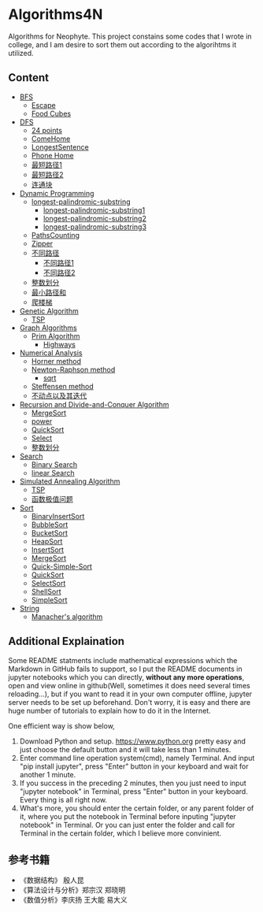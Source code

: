 # Algorithms4N

Algorithms for Neophyte. This project constains some codes that I wrote in college, and I am desire to sort them out according to the algorihtms it utilized.

## Content

* [BFS](\BFS)
   * [Escape](\BFS\Escape)
   * [Food Cubes](\BFS\Food%20Cubes)
* [DFS](\DFS)
   * [24 points](\DFS\24%20points)
   * [ComeHome](\DFS\ComeHome)
   * [LongestSentence](\DFS\LongestSentence)
   * [Phone Home](\DFS\Phone%20Home)
   * [最短路径1](\DFS\最短路径1)
   * [最短路径2](\DFS\最短路径2)
   * [连通块](\DFS\连通块)
* [Dynamic Programming](\Dynamic%20Programming)
   * [longest-palindromic-substring](\Dynamic%20Programming\longest-palindromic-substring)
      * [longest-palindromic-substring1](\Dynamic%20Programming\longest-palindromic-substring\longest-palindromic-substring1)
      * [longest-palindromic-substring2](\Dynamic%20Programming\longest-palindromic-substring\longest-palindromic-substring2)
      * [longest-palindromic-substring3](\Dynamic%20Programming\longest-palindromic-substring\longest-palindromic-substring3)
   * [PathsCounting](\Dynamic%20Programming\PathsCounting)
   * [Zipper](\Dynamic%20Programming\Zipper)
   * [不同路径](\Dynamic%20Programming\不同路径)
      * [不同路径1](\Dynamic%20Programming\不同路径\不同路径1)
      * [不同路径2](\Dynamic%20Programming\不同路径\不同路径2)
   * [整数划分](\Dynamic%20Programming\整数划分)
   * [最小路径和](\Dynamic%20Programming\最小路径和)
   * [爬楼梯](\Dynamic%20Programming\爬楼梯)
* [Genetic Algorithm](\Genetic%20Algorithm)
   * [TSP](\Genetic%20Algorithm\TSP)
* [Graph Algorithms](\Graph%20Algorithms)
   * [Prim Algorithm](\Graph%20Algorithms\Prim%20Algorithm)
      * [Highways](\Graph%20Algorithms\Prim%20Algorithm\Highways)
* [Numerical Analysis](\Numerical%20Analysis)
   * [Horner method](\Numerical%20Analysis\Horner%20method)
   * [Newton-Raphson method](\Numerical%20Analysis\Newton-Raphson%20method)
      * [sqrt](\Numerical%20Analysis\Newton-Raphson%20method\sqrt)
   * [Steffensen method](\Numerical%20Analysis\Steffensen%20method)
   * [不动点以及其迭代](\Numerical%20Analysis\不动点以及其迭代)
* [Recursion and Divide-and-Conquer Algorithm](\Recursion%20and%20Divide-and-Conquer%20Algorithm)
   * [MergeSort](\Recursion%20and%20Divide-and-Conquer%20Algorithm\MergeSort)
   * [power](\Recursion%20and%20Divide-and-Conquer%20Algorithm\power)
   * [QuickSort](\Recursion%20and%20Divide-and-Conquer%20Algorithm\QuickSort)
   * [Select](\Recursion%20and%20Divide-and-Conquer%20Algorithm\Select)
   * [整数划分](\Recursion%20and%20Divide-and-Conquer%20Algorithm\整数划分)
* [Search](\Search)
   * [Binary Search](\Search\Binary%20Search)
   * [linear Search](\Search\linear%20Search)
* [Simulated Annealing Algorithm](\Simulated%20Annealing%20Algorithm)
   * [TSP](\Simulated%20Annealing%20Algorithm\TSP)
   * [函数极值问题](\Simulated%20Annealing%20Algorithm\函数极值问题)
* [Sort](\Sort)
   * [BinaryInsertSort](\Sort\BinaryInsertSort)
   * [BubbleSort](\Sort\BubbleSort)
   * [BucketSort](\Sort\BucketSort)
   * [HeapSort](\Sort\HeapSort)
   * [InsertSort](\Sort\InsertSort)
   * [MergeSort](\Sort\MergeSort)
   * [Quick-Simple-Sort](\Sort\Quick-Simple-Sort)
   * [QuickSort](\Sort\QuickSort)
   * [SelectSort](\Sort\SelectSort)
   * [ShellSort](\Sort\ShellSort)
   * [SimpleSort](\Sort\SimpleSort)
* [String](\String)
   * [Manacher's algorithm](\String\Manacher's%20algorithm)

## Additional Explaination

Some README statments include mathematical expressions which the Markdown in GitHub fails to support, so I put the README documents in jupyter notebooks which you can directly, **without any more operations**, open and view online in github(Well, sometimes it does need several times reloading...), but if you want to read it in your own computer offline, jupyter server needs to be set up beforehand. Don't worry, it is easy and there are huge number of tutorials to explain how to do it in the Internet.

One efficient way is show below,

1. Download Python and setup. <https://www.python.org> pretty easy and just choose the default button and it will take less than 1 minutes.
2. Enter command line operation system(cmd), namely Terminal. And input "pip install jupyter", press "Enter" button in your keyboard and wait for another 1 minute.
3. If you success in the preceding 2 minutes, then you just need to input "jupyter notebook" in Terminal, press "Enter" button in your keyboard. Every thing is all right now.
4. What's more, you should enter the certain folder, or any parent folder of it, where you put the notebook in Terminal before inputing "jupyter notebook" in Terminal. Or you can just enter the folder and call for Terminal in the certain folder, which I believe more convinient.

## 参考书籍

* 《数据结构》 殷人昆
* 《算法设计与分析》郑宗汉 郑晓明
* 《数值分析》李庆扬 王大能 易大义
